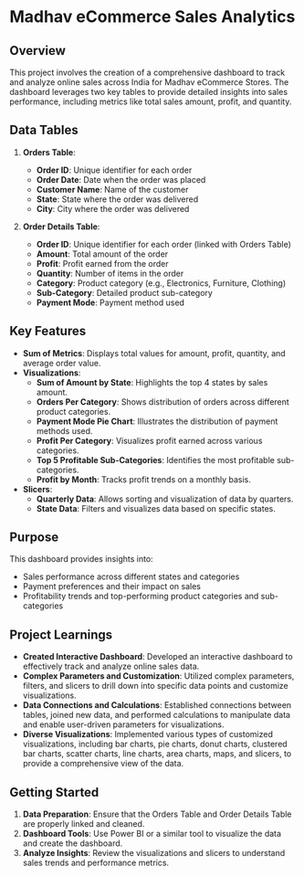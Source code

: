 # Madhav eCommerce Sales Analytics

## Overview

This project involves the creation of a comprehensive dashboard to track and analyze online sales across India for Madhav eCommerce Stores. The dashboard leverages two key tables to provide detailed insights into sales performance, including metrics like total sales amount, profit, and quantity.

## Data Tables

1. **Orders Table**:
   - **Order ID**: Unique identifier for each order
   - **Order Date**: Date when the order was placed
   - **Customer Name**: Name of the customer
   - **State**: State where the order was delivered
   - **City**: City where the order was delivered

2. **Order Details Table**:
   - **Order ID**: Unique identifier for each order (linked with Orders Table)
   - **Amount**: Total amount of the order
   - **Profit**: Profit earned from the order
   - **Quantity**: Number of items in the order
   - **Category**: Product category (e.g., Electronics, Furniture, Clothing)
   - **Sub-Category**: Detailed product sub-category
   - **Payment Mode**: Payment method used

## Key Features

- **Sum of Metrics**: Displays total values for amount, profit, quantity, and average order value.
- **Visualizations**:
  - **Sum of Amount by State**: Highlights the top 4 states by sales amount.
  - **Orders Per Category**: Shows distribution of orders across different product categories.
  - **Payment Mode Pie Chart**: Illustrates the distribution of payment methods used.
  - **Profit Per Category**: Visualizes profit earned across various categories.
  - **Top 5 Profitable Sub-Categories**: Identifies the most profitable sub-categories.
  - **Profit by Month**: Tracks profit trends on a monthly basis.
- **Slicers**:
  - **Quarterly Data**: Allows sorting and visualization of data by quarters.
  - **State Data**: Filters and visualizes data based on specific states.

## Purpose

This dashboard provides insights into:
- Sales performance across different states and categories
- Payment preferences and their impact on sales
- Profitability trends and top-performing product categories and sub-categories

## Project Learnings

- **Created Interactive Dashboard**: Developed an interactive dashboard to effectively track and analyze online sales data.
- **Complex Parameters and Customization**: Utilized complex parameters, filters, and slicers to drill down into specific data points and customize visualizations.
- **Data Connections and Calculations**: Established connections between tables, joined new data, and performed calculations to manipulate data and enable user-driven parameters for visualizations.
- **Diverse Visualizations**: Implemented various types of customized visualizations, including bar charts, pie charts, donut charts, clustered bar charts, scatter charts, line charts, area charts, maps, and slicers, to provide a comprehensive view of the data.

## Getting Started

1. **Data Preparation**: Ensure that the Orders Table and Order Details Table are properly linked and cleaned.
2. **Dashboard Tools**: Use Power BI or a similar tool to visualize the data and create the dashboard.
3. **Analyze Insights**: Review the visualizations and slicers to understand sales trends and performance metrics.


